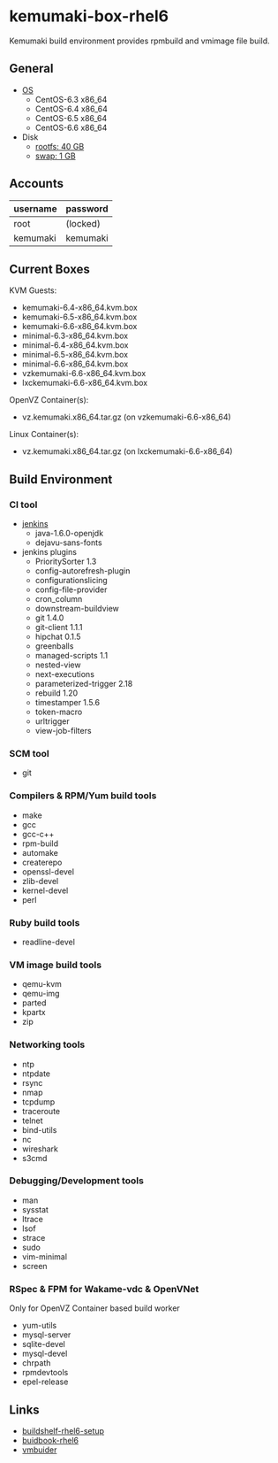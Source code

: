 kemumaki-box-rhel6
==================

Kemumaki build environment provides rpmbuild and vmimage file build.

General
-------

+ [OS](vmbuilder.conf#L5-L6)
  + CentOS-6.3 x86_64
  + CentOS-6.4 x86_64
  + CentOS-6.5 x86_64
  + CentOS-6.6 x86_64
+ Disk
  + [rootfs: 40 GB](vmbuilder.conf.d/disk.conf#L1)
  + [swap: 1 GB](vmbuilder.conf.d/disk.conf#L2)

Accounts
--------

| username | password |
|:---------|:---------|
| root     | (locked) |
| kemumaki | kemumaki |

Current Boxes
-------------

KVM Guests:

+ kemumaki-6.4-x86_64.kvm.box
+ kemumaki-6.5-x86_64.kvm.box
+ kemumaki-6.6-x86_64.kvm.box
+ minimal-6.3-x86_64.kvm.box
+ minimal-6.4-x86_64.kvm.box
+ minimal-6.5-x86_64.kvm.box
+ minimal-6.6-x86_64.kvm.box
+ vzkemumaki-6.6-x86_64.kvm.box
+ lxckemumaki-6.6-x86_64.kvm.box

OpenVZ Container(s):

+ vz.kemumaki.x86_64.tar.gz (on vzkemumaki-6.6-x86_64)

Linux Container(s):

+ vz.kemumaki.x86_64.tar.gz (on lxckemumaki-6.6-x86_64)

Build Environment
-----------------

### CI tool

+ [jenkins](http://jenkins-ci.org/)
   + java-1.6.0-openjdk
   + dejavu-sans-fonts
+ jenkins plugins
   + PrioritySorter 1.3
   + config-autorefresh-plugin
   + configurationslicing
   + config-file-provider
   + cron_column
   + downstream-buildview
   + git        1.4.0
   + git-client 1.1.1
   + hipchat 0.1.5
   + greenballs
   + managed-scripts 1.1
   + nested-view
   + next-executions
   + parameterized-trigger 2.18
   + rebuild 1.20
   + timestamper 1.5.6
   + token-macro
   + urltrigger
   + view-job-filters

### SCM tool

+ git

### Compilers &amp; RPM/Yum build tools

+ make
+ gcc
+ gcc-c++
+ rpm-build
+ automake
+ createrepo
+ openssl-devel
+ zlib-devel
+ kernel-devel
+ perl

### Ruby build tools

+ readline-devel

### VM image build tools

+ qemu-kvm
+ qemu-img
+ parted
+ kpartx
+ zip

### Networking tools

+ ntp
+ ntpdate
+ rsync
+ nmap
+ tcpdump
+ traceroute
+ telnet
+ bind-utils
+ nc
+ wireshark
+ s3cmd

### Debugging/Development tools

+ man
+ sysstat
+ ltrace
+ lsof
+ strace
+ sudo
+ vim-minimal
+ screen

### RSpec &amp; FPM for Wakame-vdc &amp; OpenVNet

Only for OpenVZ Container based build worker

+ yum-utils
+ mysql-server
+ sqlite-devel
+ mysql-devel
+ chrpath
+ rpmdevtools
+ epel-release

Links
-----

+ [buildshelf-rhel6-setup](https://github.com/hansode/buildshelf-rhel6-setup)
+ [buidbook-rhel6](https://github.com/hansode/buildbook-rhel6)
+ [vmbuider](https://github.com/hansode/vmbuilder)

